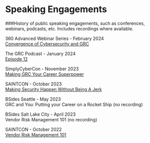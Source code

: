 # Speaking Engagements
###History of public speaking engagements, such as conferences, webinars, podcasts, etc. Includes recordings where available.

360 Advanced Webinar Series - February 2024  
[Convergence of Cybersecurity and GRC](https://compliance.360advanced.com/hubfs/Webinar%20Recordings/Convergence%20of%20Cybersecurity%20and%20GRC.mp4)

The GRC Podcast - January 2024  
[Episode 12](https://www.thegrcpodcast.com/episodes/interview-chris-honda)

SimplyCyberCon - November 2023  
[Making GRC Your Career Superpower](https://www.youtube.com/watch?v=gkW0hkk1hPA)

SAINTCON - October 2023  
[Making Security Happen Without Being A Jerk](https://www.youtube.com/watch?v=4emGBx9DiMk)

BSides Seattle - May 2023  
GRC and You: Putting your Career on a Rocket Ship (no recording)

BSides Salt Lake City - April 2023  
Vendor Risk Management 101 (no recording)

SAINTCON - October 2022  
[Vendor Risk Management 101](https://www.youtube.com/watch?v=w2cFPzjIZWU)
